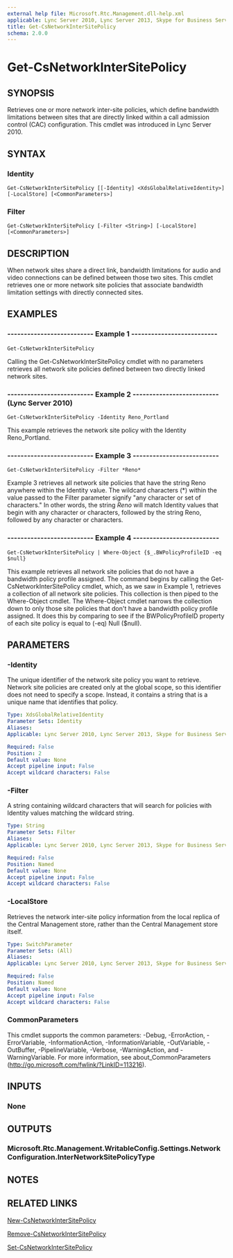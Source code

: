 ```yaml
---
external help file: Microsoft.Rtc.Management.dll-help.xml
applicable: Lync Server 2010, Lync Server 2013, Skype for Business Server 2015, Skype for Business Server 2019
title: Get-CsNetworkInterSitePolicy
schema: 2.0.0
---
```


# Get-CsNetworkInterSitePolicy

## SYNOPSIS
Retrieves one or more network inter-site policies, which define bandwidth limitations between sites that are directly linked within a call admission control (CAC) configuration.
This cmdlet was introduced in Lync Server 2010.


## SYNTAX

### Identity
```
Get-CsNetworkInterSitePolicy [[-Identity] <XdsGlobalRelativeIdentity>] [-LocalStore] [<CommonParameters>]
```

### Filter
```
Get-CsNetworkInterSitePolicy [-Filter <String>] [-LocalStore] [<CommonParameters>]
```

## DESCRIPTION
When network sites share a direct link, bandwidth limitations for audio and video connections can be defined between those two sites.
This cmdlet retrieves one or more network site policies that associate bandwidth limitation settings with directly connected sites.


## EXAMPLES

### -------------------------- Example 1 --------------------------
```
Get-CsNetworkInterSitePolicy
```

Calling the Get-CsNetworkInterSitePolicy cmdlet with no parameters retrieves all network site policies defined between two directly linked network sites.



### -------------------------- Example 2 -------------------------- (Lync Server 2010)
```
Get-CsNetworkInterSitePolicy -Identity Reno_Portland
```

This example retrieves the network site policy with the Identity Reno_Portland.



### -------------------------- Example 3 --------------------------
```
Get-CsNetworkInterSitePolicy -Filter *Reno*
```

Example 3 retrieves all network site policies that have the string Reno anywhere within the Identity value.
The wildcard characters (*) within the value passed to the Filter parameter signify "any character or set of characters." In other words, the string *Reno* will match Identity values that begin with any character or characters, followed by the string Reno, followed by any character or characters.



### -------------------------- Example 4 --------------------------
```
Get-CsNetworkInterSitePolicy | Where-Object {$_.BWPolicyProfileID -eq $null}
```

This example retrieves all network site policies that do not have a bandwidth policy profile assigned.
The command begins by calling the Get-CsNetworkInterSitePolicy cmdlet, which, as we saw in Example 1, retrieves a collection of all network site policies.
This collection is then piped to the Where-Object cmdlet.
The Where-Object cmdlet narrows the collection down to only those site policies that don't have a bandwidth policy profile assigned.
It does this by comparing to see if the BWPolicyProfileID property of each site policy is equal to (-eq) Null ($null).



## PARAMETERS

### -Identity
The unique identifier of the network site policy you want to retrieve.
Network site policies are created only at the global scope, so this identifier does not need to specify a scope.
Instead, it contains a string that is a unique name that identifies that policy.

```yaml
Type: XdsGlobalRelativeIdentity
Parameter Sets: Identity
Aliases: 
Applicable: Lync Server 2010, Lync Server 2013, Skype for Business Server 2015, Skype for Business Server 2019

Required: False
Position: 2
Default value: None
Accept pipeline input: False
Accept wildcard characters: False
```

### -Filter
A string containing wildcard characters that will search for policies with Identity values matching the wildcard string.

```yaml
Type: String
Parameter Sets: Filter
Aliases: 
Applicable: Lync Server 2010, Lync Server 2013, Skype for Business Server 2015, Skype for Business Server 2019

Required: False
Position: Named
Default value: None
Accept pipeline input: False
Accept wildcard characters: False
```

### -LocalStore
Retrieves the network inter-site policy information from the local replica of the Central Management store, rather than the Central Management store itself.

```yaml
Type: SwitchParameter
Parameter Sets: (All)
Aliases: 
Applicable: Lync Server 2010, Lync Server 2013, Skype for Business Server 2015, Skype for Business Server 2019

Required: False
Position: Named
Default value: None
Accept pipeline input: False
Accept wildcard characters: False
```

### CommonParameters
This cmdlet supports the common parameters: -Debug, -ErrorAction, -ErrorVariable, -InformationAction, -InformationVariable, -OutVariable, -OutBuffer, -PipelineVariable, -Verbose, -WarningAction, and -WarningVariable. For more information, see about_CommonParameters (http://go.microsoft.com/fwlink/?LinkID=113216).


## INPUTS

### None


## OUTPUTS

### Microsoft.Rtc.Management.WritableConfig.Settings.NetworkConfiguration.InterNetworkSitePolicyType


## NOTES


## RELATED LINKS

[New-CsNetworkInterSitePolicy](New-CsNetworkInterSitePolicy.md)

[Remove-CsNetworkInterSitePolicy](Remove-CsNetworkInterSitePolicy.md)

[Set-CsNetworkInterSitePolicy](Set-CsNetworkInterSitePolicy.md)


